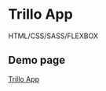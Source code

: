 # Trillo App

HTML/CSS/SASS/FLEXBOX

## Demo page

[Trillo App](https://stevenacz.github.io/Trillo/)
